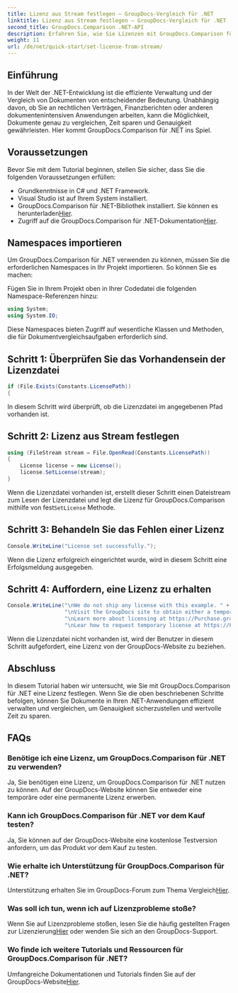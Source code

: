 ```yaml
---
title: Lizenz aus Stream festlegen – GroupDocs-Vergleich für .NET
linktitle: Lizenz aus Stream festlegen – GroupDocs-Vergleich für .NET
second_title: GroupDocs.Comparison .NET-API
description: Erfahren Sie, wie Sie Lizenzen mit GroupDocs.Comparison für .NET effizient festlegen. Stellen Sie mit diesem Tutorial die Genauigkeit Ihrer Dokumente sicher und sparen Sie Zeit.
weight: 11
url: /de/net/quick-start/set-license-from-stream/
---
```

## Einführung
In der Welt der .NET-Entwicklung ist die effiziente Verwaltung und der Vergleich von Dokumenten von entscheidender Bedeutung. Unabhängig davon, ob Sie an rechtlichen Verträgen, Finanzberichten oder anderen dokumentenintensiven Anwendungen arbeiten, kann die Möglichkeit, Dokumente genau zu vergleichen, Zeit sparen und Genauigkeit gewährleisten. Hier kommt GroupDocs.Comparison für .NET ins Spiel. 
## Voraussetzungen
Bevor Sie mit dem Tutorial beginnen, stellen Sie sicher, dass Sie die folgenden Voraussetzungen erfüllen:
- Grundkenntnisse in C# und .NET Framework.
- Visual Studio ist auf Ihrem System installiert.
-  GroupDocs.Comparison für .NET-Bibliothek installiert. Sie können es herunterladen[Hier](https://releases.groupdocs.com/comparison/net/).
-  Zugriff auf die GroupDocs.Comparison für .NET-Dokumentation[Hier](https://tutorials.groupdocs.com/comparison/net/).

## Namespaces importieren
Um GroupDocs.Comparison für .NET verwenden zu können, müssen Sie die erforderlichen Namespaces in Ihr Projekt importieren. So können Sie es machen:

Fügen Sie in Ihrem Projekt oben in Ihrer Codedatei die folgenden Namespace-Referenzen hinzu:
```csharp
using System;
using System.IO;
```
Diese Namespaces bieten Zugriff auf wesentliche Klassen und Methoden, die für Dokumentvergleichsaufgaben erforderlich sind.

## Schritt 1: Überprüfen Sie das Vorhandensein der Lizenzdatei
```csharp
if (File.Exists(Constants.LicensePath))
{
```
In diesem Schritt wird überprüft, ob die Lizenzdatei im angegebenen Pfad vorhanden ist.
## Schritt 2: Lizenz aus Stream festlegen
```csharp
using (FileStream stream = File.OpenRead(Constants.LicensePath))
{
    License license = new License();
    license.SetLicense(stream);
}
```
 Wenn die Lizenzdatei vorhanden ist, erstellt dieser Schritt einen Dateistream zum Lesen der Lizenzdatei und legt die Lizenz für GroupDocs.Comparison mithilfe von fest`SetLicense` Methode.
## Schritt 3: Behandeln Sie das Fehlen einer Lizenz
```csharp
Console.WriteLine("License set successfully.");
```
Wenn die Lizenz erfolgreich eingerichtet wurde, wird in diesem Schritt eine Erfolgsmeldung ausgegeben.
## Schritt 4: Auffordern, eine Lizenz zu erhalten
```csharp
Console.WriteLine("\nWe do not ship any license with this example. " +
                  "\nVisit the GroupDocs site to obtain either a temporary or permanent license. " +
                  "\nLearn more about licensing at https://Purchase.groupdocs.com/faqs/licensing. " +
                  "\nLear how to request temporary license at https://Purchase.groupdocs.com/temporary-license.");
```
Wenn die Lizenzdatei nicht vorhanden ist, wird der Benutzer in diesem Schritt aufgefordert, eine Lizenz von der GroupDocs-Website zu beziehen.

## Abschluss
In diesem Tutorial haben wir untersucht, wie Sie mit GroupDocs.Comparison für .NET eine Lizenz festlegen. Wenn Sie die oben beschriebenen Schritte befolgen, können Sie Dokumente in Ihren .NET-Anwendungen effizient verwalten und vergleichen, um Genauigkeit sicherzustellen und wertvolle Zeit zu sparen.
## FAQs
### Benötige ich eine Lizenz, um GroupDocs.Comparison für .NET zu verwenden?
Ja, Sie benötigen eine Lizenz, um GroupDocs.Comparison für .NET nutzen zu können. Auf der GroupDocs-Website können Sie entweder eine temporäre oder eine permanente Lizenz erwerben.
### Kann ich GroupDocs.Comparison für .NET vor dem Kauf testen?
Ja, Sie können auf der GroupDocs-Website eine kostenlose Testversion anfordern, um das Produkt vor dem Kauf zu testen.
### Wie erhalte ich Unterstützung für GroupDocs.Comparison für .NET?
 Unterstützung erhalten Sie im GroupDocs-Forum zum Thema Vergleich[Hier](https://forum.groupdocs.com/c/comparison/12).
### Was soll ich tun, wenn ich auf Lizenzprobleme stoße?
 Wenn Sie auf Lizenzprobleme stoßen, lesen Sie die häufig gestellten Fragen zur Lizenzierung[Hier](https://purchase.groupdocs.com/faqs/licensing) oder wenden Sie sich an den GroupDocs-Support.
### Wo finde ich weitere Tutorials und Ressourcen für GroupDocs.Comparison für .NET?
 Umfangreiche Dokumentationen und Tutorials finden Sie auf der GroupDocs-Website[Hier](https://tutorials.groupdocs.com/comparison/net/).